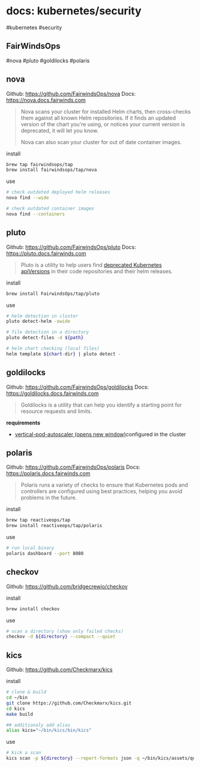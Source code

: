 # docs: kubernetes/security
#kubernetes #security

## FairWindsOps
#nova #pluto #goldilocks #polaris

## nova
Github: https://github.com/FairwindsOps/nova
Docs: https://nova.docs.fairwinds.com

> Nova scans your cluster for installed Helm charts, then cross-checks them against all known Helm repositories. If it finds an updated version of the chart you're using, or notices your current version is deprecated, it will let you know.
> 
> Nova can also scan your cluster for out of date container images.

install
```bash
brew tap fairwindsops/tap
brew install fairwindsops/tap/nova
```

use
```bash
# check outdated deployed helm releases
nova find --wide

# check outdated container images
nova find --containers
```

## pluto
Github: https://github.com/FairwindsOps/pluto
Docs: https://pluto.docs.fairwinds.com

> Pluto is a utility to help users find [deprecated Kubernetes apiVersions](https://k8s.io/docs/reference/using-api/deprecation-guide/) in their code repositories and their helm releases.

install
```bash
brew install FairwindsOps/tap/pluto
```

use
```bash
# helm detection in cluster
pluto detect-helm -owide

# file detection in a directory
pluto detect-files -d ${path}

# helm chart checking (local files)
helm template ${chart-dir} | pluto detect -
```

## goldilocks
Github: https://github.com/FairwindsOps/goldilocks
Docs: https://goldilocks.docs.fairwinds.com

> Goldilocks is a utility that can help you identify a starting point for resource requests and limits.

**requirements**
- [vertical-pod-autoscaler (opens new window)](https://github.com/kubernetes/autoscaler/tree/master/vertical-pod-autoscaler)configured in the cluster

## polaris
Github: https://github.com/FairwindsOps/polaris
Docs: https://polaris.docs.fairwinds.com

> Polaris runs a variety of checks to ensure that Kubernetes pods and controllers are configured using best practices, helping you avoid problems in the future.

install
```bash
brew tap reactiveops/tap
brew install reactiveops/tap/polaris
```

use
```bash
# run local binary
polaris dashboard --port 8080
```

## checkov
Github: https://github.com/bridgecrewio/checkov

install
```bash
brew install checkov
```

use
```bash
# scan a directory (show only failed checks)
checkov -d ${directory} --compact --quiet
```


## kics
Github: https://github.com/Checkmarx/kics

install
```bash
# clone & build
cd ~/bin
git clone https://github.com/Checkmarx/kics.git
cd kics
make build

## additionaly add alias
alias kics="~/bin/kics/bin/kics"
```

use
```bash
# kick a scan
kics scan -p ${directory} --report-formats json -q ~/bin/kics/assets/queries
```